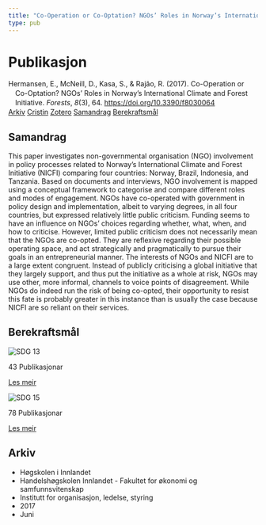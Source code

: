 ```yaml
---
title: "Co-Operation or Co-Optation? NGOs’ Roles in Norway’s International Climate and Forest Initiative"
type: pub
---
```

<h1>Publikasjon</h1>
<article id="csl-bib-container-B65Z7VBR" class="csl-bib-container">
  <div class="csl-bib-body" style="line-height: 1.35; padding-left: 1em; text-indent:-1em;">
  <div class="csl-entry">Hermansen, E., McNeill, D., Kasa, S., &amp; Raj&#xE3;o, R. (2017). Co-Operation or Co-Optation? NGOs&#x2019; Roles in Norway&#x2019;s International Climate and Forest Initiative. <i>Forests</i>, <i>8</i>(3), 64. <a href="https://doi.org/10.3390/f8030064">https://doi.org/10.3390/f8030064</a></div>
</div>
  <div class="csl-bib-buttons">
    <a href="#taxonomy-article-B65Z7VBR" class="csl-bib-button">Arkiv</a>
    <a href="https://app.cristin.no/results/show.jsf?id=1475496" alt="Cristin URL" class="csl-bib-button">Cristin</a>
    <a href="http://zotero.org/groups/5022929/items/B65Z7VBR" alt="Zotero URL" class="csl-bib-button">Zotero</a>
    <a href="#abstract-article-B65Z7VBR" class="csl-bib-button">Samandrag</a>
    <a href="#sdg-article-B65Z7VBR" class="csl-bib-button">Berekraftsmål</a>
  </div>
  <div id="csl-bib-meta-container-B65Z7VBR"></div>
</article>
<div id="csl-bib-meta-B65Z7VBR" class="csl-bib-meta">
  <article id="abstract-article-B65Z7VBR" class="abstract-article">
    <h1>Samandrag</h1>
    This paper investigates non-governmental organisation (NGO) involvement in policy processes related to Norway’s International Climate and Forest Initiative (NICFI) comparing four countries: Norway, Brazil, Indonesia, and Tanzania. Based on documents and interviews, NGO involvement is mapped using a conceptual framework to categorise and compare different roles and modes of engagement. NGOs have co-operated with government in policy design and implementation, albeit to varying degrees, in all four countries, but expressed relatively little public criticism. Funding seems to have an influence on NGOs’ choices regarding whether, what, when, and how to criticise. However, limited public criticism does not necessarily mean that the NGOs are co-opted. They are reflexive regarding their possible operating space, and act strategically and pragmatically to pursue their goals in an entrepreneurial manner. The interests of NGOs and NICFI are to a large extent congruent. Instead of publicly criticising a global initiative that they largely support, and thus put the initiative as a whole at risk, NGOs may use other, more informal, channels to voice points of disagreement. While NGOs do indeed run the risk of being co-opted, their opportunity to resist this fate is probably greater in this instance than is usually the case because NICFI are so reliant on their services.
  </article>
  <article id="sdg-article-B65Z7VBR" class="sdg-article">
    <h1>Berekraftsmål</h1>
    <div class="sdg-container"><div id="sdg13" class="sdg">
<img src="{{< params subfolder >}}images/sdg/sdg13_no.png" class="image" alt="SDG 13">
<div class="sdg-overlay">
<p class="sdg-publication-count"><span>43</span> Publikasjonar</p>
<p><a href="https://www.fn.no/om-fn/fns-baerekraftsmaal/stoppe-klimaendringene?lang=nno-NO" class="sdg-read-more">Les meir</a></p>
</div>
</div> <div id="sdg15" class="sdg">
<img src="{{< params subfolder >}}images/sdg/sdg15_no.png" class="image" alt="SDG 15">
<div class="sdg-overlay">
<p class="sdg-publication-count"><span>78</span> Publikasjonar</p>
<p><a href="https://www.fn.no/om-fn/fns-baerekraftsmaal/livet-paa-land?lang=nno-NO" class="sdg-read-more">Les meir</a></p>
</div>
</div></div>
  </article>
  <article id="taxonomy-article-B65Z7VBR" class="taxonomy-article">
    <h1>Arkiv</h1>
    <ul>
      <li>Høgskolen i Innlandet</li>
      <li>Handelshøgskolen Innlandet - Fakultet for økonomi og samfunnsvitenskap</li>
      <li>Institutt for organisasjon, ledelse, styring</li>
      <li>2017</li>
      <li>Juni</li>
    </ul>
  </article>
</div>
